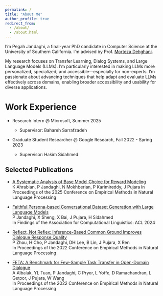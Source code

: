 ```yaml
---
permalink: /
title: "About Me"
author_profile: true
redirect_from: 
  - /about/
  - /about.html
---
```


I’m Pegah Jandaghi, a final-year PhD candidate in Computer Science at the University of Southern California. 
I’m advised by Prof. [Morteza Dehghani](https://scholar.google.com/citations?user=my6AUyAAAAAJ&hl=en). 

[//]: # (I also collaborate closely with [Robin Jia]&#40;https://robinjia.github.io/&#41;.)


My research focuses on Transfer Learning, Dialog Systems, and Large Language Models (LLMs). 
I’m particularly interested in making LLMs more personalized, specialized, and accessible—especially for non-experts.
I’m passionate about advancing techniques that help adapt and evaluate LLMs effectively across domains, enabling broader accessibility and usability for diverse applications.

[//]: # (In my work, I apply these methods to help other scientists in practical settings such as:)

[//]: # (* Code assistants & debugging, where I tailor models to understand and fix real-world programming errors)

[//]: # (* Math-specialized assistants, developing LLM-based tools that support mathematicians in exploring, proving, and communicating complex concepts)

[//]: # (* Social-science analysis, using LLMs to extract insights and support nuanced interpretation of qualitative data)

[//]: # ()


[//]: # (News )

[//]: # (------)

[//]: # ()

Work Experience
======
* Research Intern @ Microsoft, Summer 2025 <br>
  * Supervisor: Bahareh Sarrafzadeh

* Graduate Student Researcher @ Google Research, Fall 2022 - Spring 2023<br>
  * Supervisor: Hakim Sidahmed


Selected Publications
------
* [A Systematic Analysis of Base Model Choice for Reward Modeling](https://arxiv.org/abs/2505.10775)<br>
  K Ahrabian, P Jandaghi, N Mokhberian, P Karimireddy, J Pujara
  In Proceedings of the 2025 Conference on Empirical Methods in Natural Language Processing

[//]: # (* [T-Measure: A Measure for Model Transferability]&#40;&#41;<br>)

[//]: # (P Jandaghi, P Zhou, A Albalak, J Pujara)

* [Faithful Persona-based Conversational Dataset Generation with Large Language Models](https://arxiv.org/abs/2312.10007.pdf)<br>
  P Jandaghi, X Sheng, X Bai, J Pujara, H Sidahmed <br>
  In Findings of the Association for Computational Linguistics: ACL 2024

* [Reflect, Not Reflex: Inference-Based Common Ground Improves Dialogue Response Quality](https://aclanthology.org/2022.emnlp-main.714.pdf)<br>
  P Zhou, H Cho, P Jandaghi, DH Lee, B Lin, J Pujara, X Ren <br>
  In Proceedings of the 2022 Conference on Empirical Methods in Natural Language Processing

* [FETA: A Benchmark for Few-Sample Task Transfer in Open-Domain Dialogue](https://aclanthology.org/2022.emnlp-main.751.pdf) <br>
  A Albalak, YL Tuan, P Jandaghi, C Pryor, L Yoffe, D Ramachandran, L Getoor, J Pujara, W Wang <br>
  In Proceedings of the 2022 Conference on Empirical Methods in Natural Language Processing


